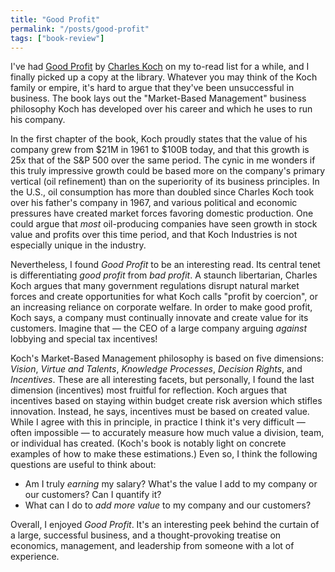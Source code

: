 ```yaml
---
title: "Good Profit"
permalink: "/posts/good-profit"
tags: ["book-review"]
---
```


I've had [Good Profit](https://www.amazon.com/Good-Profit-Creating-Successful-Companies-ebook/dp/B00TWEMGE8) by [Charles Koch](https://en.wikipedia.org/wiki/Charles_Koch) on my to-read list for a while, and I finally picked up a copy at the library. Whatever you may think of the Koch family or empire, it's hard to argue that they've been unsuccessful in business. The book lays out the "Market-Based Management" business philosophy Koch has developed over his career and which he uses to run his company.

In the first chapter of the book, Koch proudly states that the value of his company grew from $21M in 1961 to $100B today, and that this growth is 25x that of the S&P 500 over the same period. The cynic in me wonders if this truly impressive growth could be based more on the company's primary vertical (oil refinement) than on the superiority of its business principles. In the U.S., oil consumption has more than doubled since Charles Koch took over his father's company in 1967, and various political and economic pressures have created market forces favoring domestic production. One could argue that *most* oil-producing companies have seen growth in stock value and profits over this time period, and that Koch Industries is not especially unique in the industry.

Nevertheless, I found *Good Profit* to be an interesting read. Its central tenet is differentiating *good profit* from *bad profit*. A staunch libertarian, Charles Koch argues that many government regulations disrupt natural market forces and create opportunities for what Koch calls "profit by coercion", or an increasing reliance on corporate welfare. In order to make good profit, Koch says, a company must continually innovate and create value for its customers. Imagine that — the CEO of a large company arguing *against* lobbying and special tax incentives!

Koch's Market-Based Management philosophy is based on five dimensions: *Vision*, *Virtue and Talents*, *Knowledge Processes*, *Decision Rights*, and *Incentives*. These are all interesting facets, but personally, I found the last dimension (incentives) most fruitful for reflection. Koch argues that incentives based on staying within budget create risk aversion which stifles innovation. Instead, he says, incentives must be based on created value. While I agree with this in principle, in practice I think it's very difficult — often impossible — to accurately measure how much value a division, team, or individual has created. (Koch's book is notably light on concrete examples of how to make these estimations.) Even so, I think the following questions are useful to think about:
* Am I truly *earning* my salary? What's the value I add to my company or our customers? Can I quantify it?
* What can I do to *add more value* to my company and our customers?

Overall, I enjoyed *Good Profit*. It's an interesting peek behind the curtain of a large, successful business, and a thought-provoking treatise on economics, management, and leadership from someone with a lot of experience.
